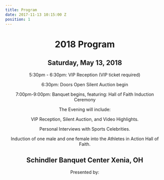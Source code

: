 ```yaml
---
title: Program
date: 2017-11-13 10:15:00 Z
position: 1
---
```


<div style="text-align: center;">

<h1>2018 Program</h1>

<h2>Saturday, May 13, 2018</h2>

<p><span style="font-style: italics">5:30pm - 6:30pm: </span>
VIP Reception (VIP ticket required)</p>

<p>6:30pm:
Doors Open
Silent Auction begin</p>

<p>7:00pm-9:00pm:
Banquet begins, featuring:
Hall of Faith Induction Ceremony</p>

<p>The Evening will include:

VIP Reception, Silent Auction, and Video Highlights.

Personal Interviews with Sports Celebrities.

Induction of one male and one female into the Athletes in Action Hall of Faith.</p>

<h2>Schindler Banquet Center Xenia, OH</h2>

Presented by:
</div>